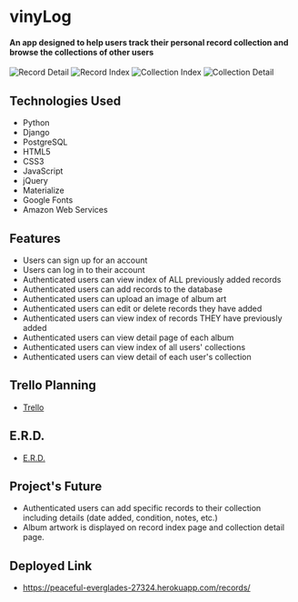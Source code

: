 # vinyLog

#### An app designed to help users track their personal record collection and browse the collections of other users

<img src='https://i.imgur.com/1HoNjq0.png' alt='Record Detail'>
<img src='https://i.imgur.com/IyfwONf.png' alt='Record Index'>
<img src='https://i.imgur.com/oD71Lxu.png' alt='Collection Index'>
<img src='https://i.imgur.com/7TE1FON.png' alt='Collection Detail'>

## Technologies Used

- Python
- Django
- PostgreSQL
- HTML5
- CSS3
- JavaScript
- jQuery
- Materialize
- Google Fonts
- Amazon Web Services

## Features

- Users can sign up for an account
- Users can log in to their account
- Authenticated users can view index of ALL previously added records
- Authenticated users can add records to the database
- Authenticated users can upload an image of album art
- Authenticated users can edit or delete records they have added
- Authenticated users can view index of records THEY have previously added
- Authenticated users can view detail page of each album
- Authenticated users can view index of all users' collections
- Authenticated users can view detail of each user's collection

## Trello Planning

- <a href='https://trello.com/b/DTKv0AC8/project-4'>Trello</a>

## E.R.D.

- <a href='https://drawsql.app/general-assembly-24/diagrams/vinylog'>E.R.D.</a>

## Project's Future

- Authenticated users can add specific records to their collection including details (date added, condition, notes, etc.)
- Album artwork is displayed on record index page and collection detail page.

## Deployed Link

- https://peaceful-everglades-27324.herokuapp.com/records/
